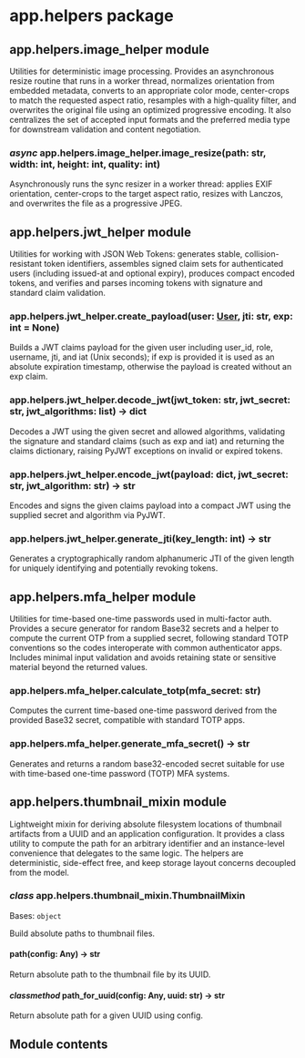 # app.helpers package

## app.helpers.image_helper module

Utilities for deterministic image processing. Provides an asynchronous
resize routine that runs in a worker thread, normalizes orientation from
embedded metadata, converts to an appropriate color mode, center-crops
to match the requested aspect ratio, resamples with a high-quality
filter, and overwrites the original file using an optimized progressive
encoding. It also centralizes the set of accepted input formats and the
preferred media type for downstream validation and content negotiation.

### *async* app.helpers.image_helper.image_resize(path: str, width: int, height: int, quality: int)

Asynchronously runs the sync resizer in a worker thread: applies
EXIF orientation, center-crops to the target aspect ratio, resizes
with Lanczos, and overwrites the file as a progressive JPEG.

## app.helpers.jwt_helper module

Utilities for working with JSON Web Tokens: generates stable,
collision-resistant token identifiers, assembles signed claim sets
for authenticated users (including issued-at and optional expiry),
produces compact encoded tokens, and verifies and parses incoming
tokens with signature and standard claim validation.

### app.helpers.jwt_helper.create_payload(user: [User](app.models.md#app.models.user.User), jti: str, exp: int = None)

Builds a JWT claims payload for the given user including user_id,
role, username, jti, and iat (Unix seconds); if exp is provided it
is used as an absolute expiration timestamp, otherwise the payload
is created without an exp claim.

### app.helpers.jwt_helper.decode_jwt(jwt_token: str, jwt_secret: str, jwt_algorithms: list) → dict

Decodes a JWT using the given secret and allowed algorithms,
validating the signature and standard claims (such as exp and iat)
and returning the claims dictionary, raising PyJWT exceptions on
invalid or expired tokens.

### app.helpers.jwt_helper.encode_jwt(payload: dict, jwt_secret: str, jwt_algorithm: str) → str

Encodes and signs the given claims payload into a compact JWT using
the supplied secret and algorithm via PyJWT.

### app.helpers.jwt_helper.generate_jti(key_length: int) → str

Generates a cryptographically random alphanumeric JTI of the given
length for uniquely identifying and potentially revoking tokens.

## app.helpers.mfa_helper module

Utilities for time-based one-time passwords used in multi-factor auth.
Provides a secure generator for random Base32 secrets and a helper to
compute the current OTP from a supplied secret, following standard TOTP
conventions so the codes interoperate with common authenticator apps.
Includes minimal input validation and avoids retaining state or
sensitive material beyond the returned values.

### app.helpers.mfa_helper.calculate_totp(mfa_secret: str)

Computes the current time-based one-time password derived from
the provided Base32 secret, compatible with standard TOTP apps.

### app.helpers.mfa_helper.generate_mfa_secret() → str

Generates and returns a random base32-encoded secret suitable
for use with time-based one-time password (TOTP) MFA systems.

## app.helpers.thumbnail_mixin module

Lightweight mixin for deriving absolute filesystem locations of
thumbnail artifacts from a UUID and an application configuration.
It provides a class utility to compute the path for an arbitrary
identifier and an instance-level convenience that delegates to the
same logic. The helpers are deterministic, side-effect free, and
keep storage layout concerns decoupled from the model.

### *class* app.helpers.thumbnail_mixin.ThumbnailMixin

Bases: `object`

Build absolute paths to thumbnail files.

#### path(config: Any) → str

Return absolute path to the thumbnail file by its UUID.

#### *classmethod* path_for_uuid(config: Any, uuid: str) → str

Return absolute path for a given UUID using config.

## Module contents
